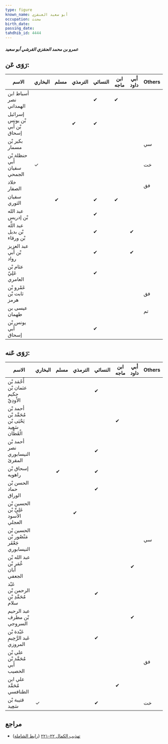 ```yaml
---
type: figure
known_name: أبو سعيد العنقزي
occupation: محدث
birth_date:
passing_date:
tahdhib_id: 4444
---
```

##### عمرو بن محمد العنقزي القرشي أبو سعيد

## رَوَى عَن:
| الاسم                           | البخاري | مسلم | الترمذي | النسائي | ابن ماجه | أبي داود | Others |
| ------------------------------- | ------- | ---- | ------- | ------- | -------- | -------- | ------ |
| أسباط ابن نصر الهمداني          |         |      |         | ✔       | ✔        |          |        |
| إسرائيل بْن يونس بْن أَبي إسحاق |         |      | ✔       | ✔       |          |          |        |
| بكير بْن مسمار                  |         |      |         |         |          |          | سي     |
| حنظلة بْن أَبي سفيان الجمحي     | ✓       |      |         |         |          |          | خت     |
| خلاد الصفار                     |         |      |         |         |          |          | فق     |
| سفيان الثوري                    |         | ✔    |         | ✔       | ✔        |          |        |
| عبد الله بْن إدريس              |         |      |         | ✔       |          |          |        |
| عبد اللَّه بْن بديل بْن ورقاء   |         |      |         | ✔       |          | ✔        |        |
| عبد العزيز بْن أَبي رواد        |         |      |         | ✔       |          | ✔        |        |
| عثام بْن عَلِيّ العامري         |         |      |         | ✔       |          |          |        |
| عَمْرو بْن ثابت بْن هرمز        |         |      |         |         |          |          | فق     |
| عيسى بن طهمان                   |         |      |         |         |          |          | تم     |
| يونس بْن أَبي إسحاق             |         |      |         | ✔       |          |          |        |
## رَوَى عَنه:
| الاسم                                               | البخاري | مسلم | الترمذي | النسائي | ابن ماجه | أبي داود | Others |
| --------------------------------------------------- | ------- | ---- | ------- | ------- | -------- | -------- | ------ |
| أَحْمَد بْن عثمان بْن حكيم الأَودِيّ                |         |      |         | ✔       |          |          |        |
| أحمد بْن مُحَمَّد بْن يَحْيَى بْن سَعِيد الْقَطَّان |         |      |         |         | ✔        |          |        |
| أحمد بْن نصر النيسابوري المقرئ                      |         |      |         | ✔       |          |          |        |
| إسحاق بْن راهويه                                    |         | ✔    |         | ✔       |          |          |        |
| الحسن بْن حماد الوراق                               |         |      |         | ✔       |          |          |        |
| الحسين بْن عَلِيِّ بْن الأسود العجلي                |         |      | ✔       |         |          |          |        |
| الحسين بْن مَنْصُور بْن جَعْفَر النيسابوري          |         |      |         |         |          |          | سي     |
| عبد الله بْن عُمَر بْن أبان الجعفي                  |         |      |         |         |          | ✔        |        |
| عَبْد الرحمن بْن مُحَمَّدِ بْنِ سلام                |         |      |         | ✔       |          |          |        |
| عبد الرحيم بْن مطرف السروجي                         |         |      |         |         |          | ✔        |        |
| عَبْدة بْن عَبد الرَّحِيمِ المروزي                  |         |      |         | ✔       |          |          |        |
| علي بْن مُحَمَّد بْن أَبي الخصيب                    |         |      |         |         |          |          | فق     |
| علي ابن مُحَمَّد الطنافسي                           |         |      |         |         | ✔        |          |        |
| قتيبة بْن سَعِيد                                    | ✓       |      |         | ✔       |          |          | خت     |
## مراجع
- [تهذيب الكمال ٢٢-٢٢١](obsidian://open?vault=Tahdhib-al-Kamal&file=Figures/٤٤٤٤-عمرو%20بن%20محمد%20العنقزي%20القرشي%20أبو%20سعيد) ([رابط الشاملة](https://shamela.ws/book/3722/11474))